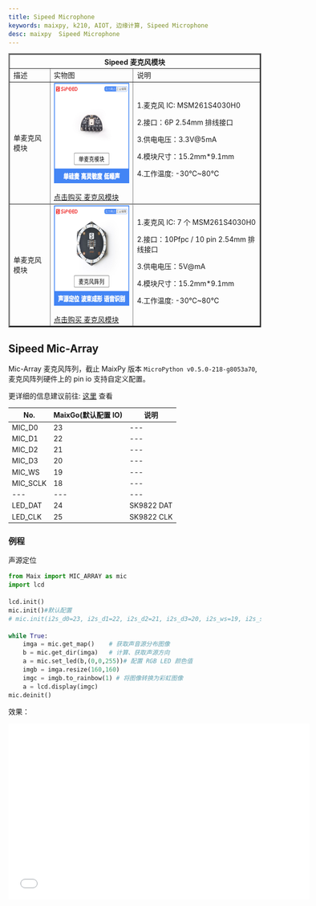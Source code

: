 ```yaml
---
title: Sipeed Microphone
keywords: maixpy, k210, AIOT, 边缘计算, Sipeed Microphone
desc: maixpy  Sipeed Microphone
---
```


<table border="2">
    <tr>
        <th colspan=3>Sipeed 麦克风模块</th>
    </tr>
    <tr>
        <td>描述</td>
        <td>实物图</td>
        <td>说明</td>
    </tr>
        <td>
            单麦克风模块
        </td>
        <td>
            <img src="../../assets/hardware/module/microphone_taobao_400x400.jpg" height="200">
            </p>
            <a href="https://sipeed.taobao.com/">点击购买 麦克风模块</a>
        </td>
        <td>
        1.麦克风 IC: MSM261S4030H0</p>
        2.接口：6P 2.54mm 排线接口</p>
        3.供电电压：3.3V@5mA</p>
        4.模块尺寸：15.2mm*9.1mm</p>
        4.工作温度: -30℃~80℃</p>
    <tr>
    <tr>
        <td>
            单麦克风模块
        </td>
        <td>
            <img src="../../assets/hardware/module/mic_array_taobao.jpg" height="200">
            </p>
            <a href="https://sipeed.taobao.com/">点击购买 麦克风模块</a>
        </td>
        <td>
        1.麦克风 IC: 7 个 MSM261S4030H0</p>
        2.接口：10Pfpc / 10 pin 2.54mm 排线接口</p>
        3.供电电压：5V@mA</p>
        4.模块尺寸：15.2mm*9.1mm</p>
        4.工作温度: -30℃~80℃</p>
    </tr>
</table>


## Sipeed Mic-Array

Mic-Array 麦克风阵列，截止 MaixPy 版本 `MicroPython v0.5.0-218-g8053a70`, 麦克风阵列硬件上的 pin io 支持自定义配置。

更详细的信息建议前往: [这里](https://wiki.sipeed.com/hardware/zh/modules/micarray.html?highlight=%E9%BA%A6%E5%85%8B%E9%A3%8E) 查看


| No. | MaixGo(默认配置 IO) | 说明 |
| --- | --- | --- |
| MIC_D0 | 23 | --- |
| MIC_D1 | 22 | --- |
| MIC_D2 | 21 | --- |
| MIC_D3 | 20 | --- |
| MIC_WS | 19 | --- |
| MIC_SCLK | 18 | --- |
| --- | --- | --- |
| LED_DAT | 24 | SK9822 DAT |
| LED_CLK | 25 | SK9822 CLK |

### 例程

声源定位

```python
from Maix import MIC_ARRAY as mic
import lcd

lcd.init()
mic.init()#默认配置
# mic.init(i2s_d0=23, i2s_d1=22, i2s_d2=21, i2s_d3=20, i2s_ws=19, i2s_sclk=18, sk9822_dat=24, sk9822_clk=25)#可自定义配置 IO

while True:
    imga = mic.get_map()    # 获取声音源分布图像
    b = mic.get_dir(imga)   # 计算、获取声源方向
    a = mic.set_led(b,(0,0,255))# 配置 RGB LED 颜色值
    imgb = imga.resize(160,160)
    imgc = imgb.to_rainbow(1) # 将图像转换为彩虹图像
    a = lcd.display(imgc)
mic.deinit()
```

效果：

<iframe width="600" height="350"  src="//player.bilibili.com/player.html?aid=37058760&cid=65120313&page=1" scrolling="no" border="0" frameborder="no" framespacing="0" allowfullscreen="true"> </iframe>
